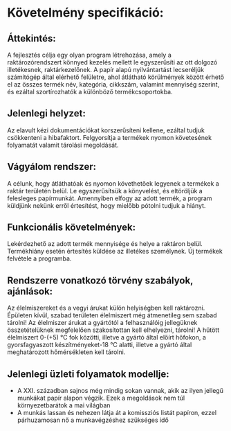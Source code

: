 # Követelmény specifikáció:
## Áttekintés:
A fejlesztés célja egy olyan program létrehozása, amely a raktározórendszert könnyed kezelés mellett le egyszerűsíti az ott dolgozó illetékesnek, raktárkezelőnek. A papír alapú nyilvántartást lecseréljük számítógép által elérhető felületre, ahol átlátható körülmények között érhető el az összes termék név, kategória, cikkszám, valamint mennyiség szerint, és ezáltal szortírozhatók a különböző termékcsoportokba.
## Jelenlegi helyzet:
Az elavult kézi dokumentációkat korszerűsíteni kellene, ezáltal tudjuk csökkenteni a hibafaktort. Felgyorsítja a termékek nyomon követesének folyamatát valamit tárolási megoldását.
## Vágyálom rendszer:
A célunk, hogy átláthatóak és nyomon követhetőek legyenek a termékek a raktár területén belül. Le egyszerűsítsük a könyvelést, és eltöröljük a felesleges papírmunkát. Amennyiben elfogy az adott termék, a program küldjünk nekünk erről értesítést, hogy mielőbb pótolni tudjuk a hiányt.
## Funkcionális követelmények:
Lekérdezhető az adott termék mennyisége és helye a raktáron belül. Termékhiány esetén értesítés küldése az illetékes személynek. Új termékek felvétele a programba.
## Rendszerre vonatkozó törvény szabályok, ajánlások:
Az élelmiszereket és a vegyi árukat külön helyiségben kell raktározni. Épületen kívül, szabad területen élelmiszert még átmenetileg sem szabad tárolni! Az élelmiszer árukat a gyártótól a felhasználóig jellegüknek összetételüknek megfelelően szakosítottan kell elhelyezni, tárolni! A hűtött élelmiszert 0-(+5) °C fok közötti, illetve a gyártó által előírt hőfokon, a gyorsfagyaszott készítményeket-18 °C alatti, illetve a gyártó által meghatározott hőmérsékleten kell tárolni.
## Jelenlegi üzleti folyamatok modellje:
 - A XXI. században sajnos még mindig sokan vannak, akik az ilyen jellegű munkákat papír alapon végzik. Ezek a megoldások nem túl környezetbarátok a mai világban
 - A munkás lassan és nehezen látja át a komissziós listát papíron, ezzel párhuzamosan nő a munkavégzéshez szükséges idő
